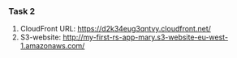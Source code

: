 ### Task 2

1. CloudFront URL: https://d2k34eug3qntvy.cloudfront.net/
2. S3-website: http://my-first-rs-app-mary.s3-website-eu-west-1.amazonaws.com/
